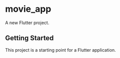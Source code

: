 # movie_app

A new Flutter project.

## Getting Started

This project is a starting point for a Flutter application.
